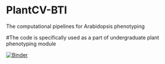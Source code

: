 # PlantCV-BTI
The computational pipelines for Arabidopsis phenotyping

#The code is specifically used as a part of undergraduate plant phenotyping module

[![Binder](https://mybinder.org/badge_logo.svg)](https://mybinder.org/v2/gh/Leon-Yu0320/PlantCV-BTI/HEAD?filepath=https%3A%2F%2Fgithub.com%2FLeon-Yu0320%2FPlantCV-BTI)
